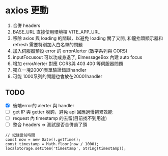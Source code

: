 # axios 更動

1. 合併 headers
2. BASE_URL 直接使用環境檔 VITE_APP_URL
3. 移除 axios 與 loading 的關聯，以避免 loading 關了又開, 和龍抬頭顯示器和 refresh 需要特別加入白名單的問題
4. 加入伺服器預設 error 的 errorAlerter (數字系列與 CORS)
5. inputFocusout 可以功成身退了, ElmessageBox 內建 auto focus
6. 增加 errorAlerter 對應 CORS與 403 400 等伺服器問題
7. 獨立一塊20001表單驗證錯誤handler
8. 可能 1000系列的問題也會放在20001handler

## TODO

- [X] 後端error的 alerter 與 handler
- [ ] get IP 與 getter 脫鉤，避免 api 回應過慢拖累效能
- [ ] request 內 timestamp 的去留(目前找不到用途)
- [ ] 整合 headers => 測試是否合併過了頭

```
// 紀錄當前時間
const now = new Date().getTime();
const timestamp = Math.floor(now / 1000);
localStorage.setItem('timestamp', String(timestamp));
```
